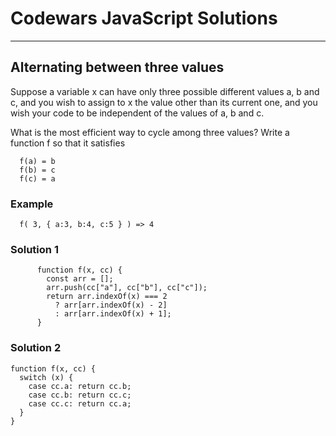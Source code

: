 # Codewars JavaScript Solutions

---

## Alternating between three values

Suppose a variable x can have only three possible different values a, b and c, and you wish to assign to x the value other than its current one, and you wish your code to be independent of the values of a, b and c.

What is the most efficient way to cycle among three values? Write a function f so that it satisfies

```
  f(a) = b
  f(b) = c
  f(c) = a
```

### Example

```
  f( 3, { a:3, b:4, c:5 } ) => 4

```

### Solution 1

```
      function f(x, cc) {
        const arr = [];
        arr.push(cc["a"], cc["b"], cc["c"]);
        return arr.indexOf(x) === 2
          ? arr[arr.indexOf(x) - 2]
          : arr[arr.indexOf(x) + 1];
      }

```

### Solution 2

```
function f(x, cc) {
  switch (x) {
    case cc.a: return cc.b;
    case cc.b: return cc.c;
    case cc.c: return cc.a;
  }
}
```
